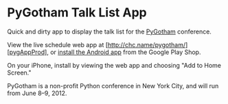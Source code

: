 # PyGotham Talk List App

Quick and dirty app to display the talk list for the [PyGotham][pygotham] conference. 

View the live schedule web app at [http://chc.name/pygotham/][pygAppProd], 
or [install the Android app][AndroidApp] from the Google Play Shop. 

On your iPhone, install by viewing the web app and choosing "Add to Home Screen." 

PyGotham is a non-profit Python conference in New York City, and will run from June 8–9, 2012.

[pygotham]: https://pygotham.org/
[pygAppProd]: http://chc.name/pygotham/
[AndroidApp]: https://play.google.com/store/apps/details?id=org.pygotham.app

